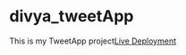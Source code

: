 # divya_tweetApp
This is my TweetApp project[Live Deployment](https://divyatweetapp-1.divyasharoka.repl.co/)
